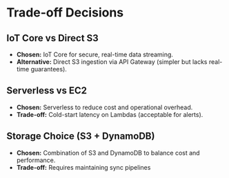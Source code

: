 # Trade-off Decisions

## IoT Core vs Direct S3

- **Chosen:** IoT Core for secure, real-time data streaming.
- **Alternative:** Direct S3 ingestion via API Gateway (simpler but lacks real-time guarantees).

## Serverless vs EC2

- **Chosen:** Serverless to reduce cost and operational overhead.
- **Trade-off:** Cold-start latency on Lambdas (acceptable for alerts).

## Storage Choice (S3 + DynamoDB)

- **Chosen:** Combination of S3 and DynamoDB to balance cost and performance.
- **Trade-off:** Requires maintaining sync pipelines